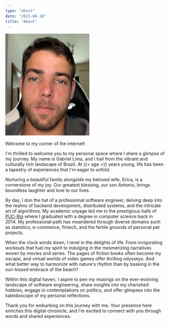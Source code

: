 ```yaml
---
type: "about"
date: "2023-08-18"
title: "About"
---
```

![Avatar](/img/author.jpg)

Welcome to my corner of the internet!

I'm thrilled to welcome you to my personal space where I share a glimpse of my journey. My name is Gabriel Lima, and I hail from the vibrant and culturally rich landscape of Brazil. At {{< age >}} years young, life has been a tapestry of experiences that I'm eager to unfold.

Nurturing a beautiful family alongside my beloved wife, Erica, is a cornerstone of my joy. Our greatest blessing, our son Antonio, brings boundless laughter and love to our lives.

By day, I don the hat of a professional software engineer, delving deep into the realms of backend development, distributed systems, and the intricate art of algorithms. My academic voyage led me to the prestigious halls of [PUC-Rio](http://www.inf.puc-rio.br/en/) where I graduated with a degree in computer science back in 2014. My professional path has meandered through diverse domains such as statistics, e-commerce, fintech, and the fertile grounds of personal pet projects.

When the clock winds down, I revel in the delights of life. From invigorating workouts that fuel my spirit to indulging in the mesmerizing narratives woven by movies and series. The pages of fiction books often become my escape, and virtual worlds of video games offer thrilling odysseys. And what better way to harmonize with nature's rhythm than by basking in the sun-kissed embrace of the beach?

Within this digital haven, I aspire to pen my musings on the ever-evolving landscape of software engineering, share insights into my cherished hobbies, engage in contemplations on politics, and offer glimpses into the kaleidoscope of my personal reflections.

Thank you for embarking on this journey with me. Your presence here enriches this digital chronicle, and I'm excited to connect with you through words and shared experiences.
